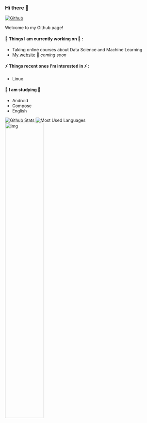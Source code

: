 ### Hi there 👋

 
 
[![Github](https://img.shields.io/badge/-Github-000?style=flat&logo=Github&logoColor=white)](https://github.com/Flymetwothemoon)

 
Welcome to my Github page! 



#### 🌱 Things I am currently working on 🌱 : 
- Taking online courses about Data Science and Machine Learning 
- [My website](http://flymetothemoon.cn/) 🚀 *coming soon*
 
 
#### ⚡ Things recent ones I'm interested in ⚡ : 
- Linux
#### 🌻 I am studying 🌻
- Android
- Compose
- English

![Github Stats](https://github-readme-stats.vercel.app/api?username=Flymetwothemoon&show_icons=true&theme=dark&count_private=true)
![Most Used Languages](https://github-readme-stats.vercel.app/api/top-langs/?username=Flymetwothemoon&theme=dark&layout=compact)
<img align="bottom" alt="img" src="https://cn.bing.com/images/search?view=detailV2&ccid=YfYvFMS6&id=7D3FC4FCE575BB19CCCC105C811FAE6F37D33F87&thid=OIP.YfYvFMS6ZSd4arxOIr4P2gAAAA&mediaurl=https%3a%2f%2fc-ssl.duitang.com%2fuploads%2fblog%2f202103%2f02%2f20210302170706_eca85.thumb.400_0.jpeg&exph=243&expw=400&q=EVA%e7%b1%b3%e5%b1%b1%e8%88%9e&simid=608015843143320721&FORM=IRPRST&ck=07B37531E507AF4EACDE15B758232BB1&selectedIndex=123&ajaxhist=0&ajaxserp=0" width="50%" height="auto" />

